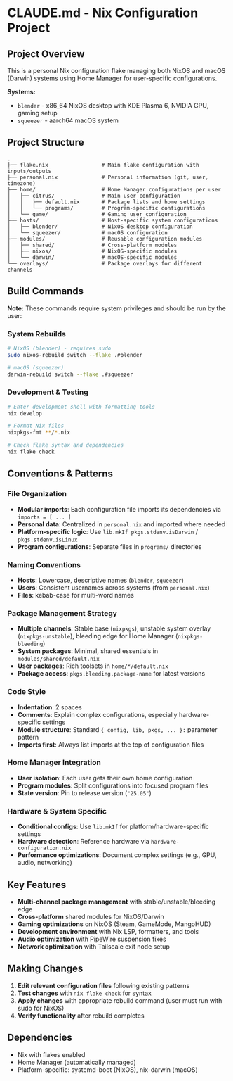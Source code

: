 # CLAUDE.md - Nix Configuration Project

## Project Overview

This is a personal Nix configuration flake managing both NixOS and macOS (Darwin) systems using Home Manager for user-specific configurations.

**Systems:**
- `blender` - x86_64 NixOS desktop with KDE Plasma 6, NVIDIA GPU, gaming setup
- `squeezer` - aarch64 macOS system

## Project Structure

```
.
├── flake.nix                 # Main flake configuration with inputs/outputs
├── personal.nix              # Personal information (git, user, timezone)
├── home/                     # Home Manager configurations per user
│   ├── citrus/               # Main user configuration
│   │   ├── default.nix       # Package lists and home settings
│   │   └── programs/         # Program-specific configurations
│   └── game/                 # Gaming user configuration
├── hosts/                    # Host-specific system configurations
│   ├── blender/              # NixOS desktop configuration
│   └── squeezer/             # macOS configuration
├── modules/                  # Reusable configuration modules
│   ├── shared/               # Cross-platform modules
│   ├── nixos/                # NixOS-specific modules
│   └── darwin/               # macOS-specific modules
└── overlays/                 # Package overlays for different channels
```

## Build Commands

**Note:** These commands require system privileges and should be run by the user:

### System Rebuilds
```bash
# NixOS (blender) - requires sudo
sudo nixos-rebuild switch --flake .#blender

# macOS (squeezer)
darwin-rebuild switch --flake .#squeezer
```

### Development & Testing
```bash
# Enter development shell with formatting tools
nix develop

# Format Nix files
nixpkgs-fmt **/*.nix

# Check flake syntax and dependencies
nix flake check
```

## Conventions & Patterns

### File Organization
- **Modular imports**: Each configuration file imports its dependencies via `imports = [ ... ]`
- **Personal data**: Centralized in `personal.nix` and imported where needed
- **Platform-specific logic**: Use `lib.mkIf pkgs.stdenv.isDarwin` / `pkgs.stdenv.isLinux`
- **Program configurations**: Separate files in `programs/` directories

### Naming Conventions
- **Hosts**: Lowercase, descriptive names (`blender`, `squeezer`)
- **Users**: Consistent usernames across systems (from `personal.nix`)
- **Files**: kebab-case for multi-word names

### Package Management Strategy
- **Multiple channels**: Stable base (`nixpkgs`), unstable system overlay (`nixpkgs-unstable`), bleeding edge for Home Manager (`nixpkgs-bleeding`)
- **System packages**: Minimal, shared essentials in `modules/shared/default.nix`
- **User packages**: Rich toolsets in `home/*/default.nix`
- **Package access**: `pkgs.bleeding.package-name` for latest versions

### Code Style
- **Indentation**: 2 spaces
- **Comments**: Explain complex configurations, especially hardware-specific settings
- **Module structure**: Standard `{ config, lib, pkgs, ... }:` parameter pattern
- **Imports first**: Always list imports at the top of configuration files

### Home Manager Integration
- **User isolation**: Each user gets their own home configuration
- **Program modules**: Split configurations into focused program files
- **State version**: Pin to release version (`"25.05"`)

### Hardware & System Specific
- **Conditional configs**: Use `lib.mkIf` for platform/hardware-specific settings
- **Hardware detection**: Reference hardware via `hardware-configuration.nix` 
- **Performance optimizations**: Document complex settings (e.g., GPU, audio, networking)

## Key Features

- **Multi-channel package management** with stable/unstable/bleeding edge
- **Cross-platform** shared modules for NixOS/Darwin
- **Gaming optimizations** on NixOS (Steam, GameMode, MangoHUD)
- **Development environment** with Nix LSP, formatters, and tools
- **Audio optimization** with PipeWire suspension fixes
- **Network optimization** with Tailscale exit node setup

## Making Changes

1. **Edit relevant configuration files** following existing patterns
2. **Test changes** with `nix flake check` for syntax
3. **Apply changes** with appropriate rebuild command (user must run with sudo for NixOS)
4. **Verify functionality** after rebuild completes

## Dependencies

- Nix with flakes enabled
- Home Manager (automatically managed)
- Platform-specific: systemd-boot (NixOS), nix-darwin (macOS)